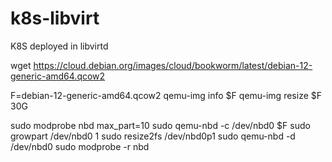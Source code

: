 # k8s-libvirt
K8S deployed in libvirtd

wget https://cloud.debian.org/images/cloud/bookworm/latest/debian-12-generic-amd64.qcow2

F=debian-12-generic-amd64.qcow2
qemu-img info $F
qemu-img resize $F 30G

sudo modprobe nbd max_part=10
sudo qemu-nbd -c /dev/nbd0 $F
sudo growpart /dev/nbd0 1
sudo resize2fs /dev/nbd0p1
sudo qemu-nbd -d /dev/nbd0
sudo modprobe -r nbd

